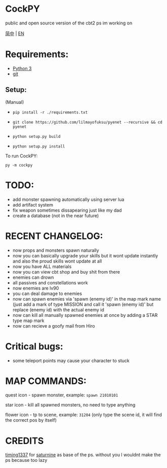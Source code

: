 # CockPY
public and open source version of the cbt2 ps im working on

[简中](README.md) | [EN](README-ENG.md)

# Requirements:
- [Python 3](https://www.python.org/ftp/python/3.11.2/python-3.11.2-amd64.exe)
- [git](https://github.com/git-for-windows/git/releases/download/v2.40.0.windows.1/Git-2.40.0-64-bit.exe)

## Setup:
(Manual)
- `pip install -r ./requirements.txt`

- `git clone https://github.com/lilmayofuksu/pyenet --recursive && cd pyenet`

- `python setup.py build`

- `python setup.py install`

To run CockPY:

`py -m cockpy`
# TODO:
- add monster spawning automatically using server lua
- add artifact system
- fix weapon sometimes dissapearing just like my dad
- create a database (not in the near future)

# RECENT CHANGELOG:
- now props and monsters spawn naturally
- now you can basically upgrade your skills but it wont update instantly and also the proud skills wont update at all
- now you have ALL materials
- now you can view cbt shop and buy shit from there
- enemies can drown
- all passives and constellations work
- now enemies are lv90
- you can deal damage to enemies
- now can spawn enemies via 'spawn (enemy id)' in the map mark name (just add a mark of type MISSION and call it 'spawn (enemy id)' but replace (enemy id) with the actual enemy id
- now can kill all manually spawned enemies at once by adding a STAR type map mark
- now can recieve a goofy mail from Hiro

# Critical bugs:
- some teleport points may cause your character to stuck

# MAP COMMANDS:

quest icon - spawn monster, example: `spawn 21010101`

star icon - kill all spawned monsters, no need to type anything

flower icon - tp to scene, example: `31204` (only type the scene id, it will find the correct pos by itself)


# CREDITS
[timing1337](https://github.com/timing1337) for [saturnine](https://github.com/timing1337/saturnine) as base of the ps. without you I wouldnt make the ps because too lazy
